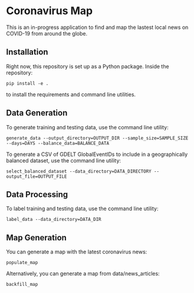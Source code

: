# Coronavirus Map

This is an in-progress application to find and map the lastest local news on COVID-19 from around the globe.

## Installation

Right now, this repository is set up as a Python package. Inside the repository:
```
pip install -e .
```
to install the requirements and command line utilities.

## Data Generation

To generate training and testing data, use the command line utility:
```
generate_data --output_directory=OUTPUT_DIR --sample_size=SAMPLE_SIZE --days=DAYS --balance_data=BALANCE_DATA
```
To generate a CSV of GDELT GlobalEventIDs to include in a geographically balanced dataset, use the command line utility:
```
select_balanced_dataset --data_directory=DATA_DIRECTORY --output_file=OUTPUT_FILE
```

## Data Processing

To label training and testing data, use the command line utility:
```
label_data --data_directory=DATA_DIR
```

## Map Generation

You can generate a map with the latest coronavirus news:
```
populate_map
```
Alternatively, you can generate a map from data/news_articles:
```
backfill_map
```